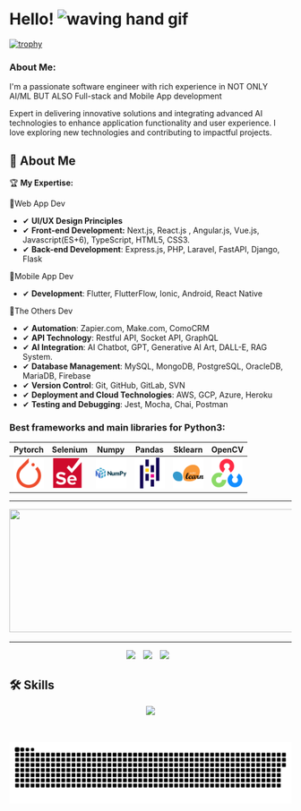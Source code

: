 # Hello! <img src="https://user-images.githubusercontent.com/72663882/171687151-bb31c996-c9d2-49c8-b593-734946893b23.gif" alt="waving hand gif" aria-hidden="true" width="40" />

[![trophy](https://github-profile-trophy.vercel.app/?username=sammorozov&title=Stars,Followers,Commits,Repositories,MultipleLang,PullRequest&theme=onedark)](https://github.com/ryo-ma/github-profile-trophy)
  
### About Me:    
I'm a passionate software engineer with rich experience in NOT ONLY AI/ML BUT ALSO Full-stack and Mobile App development

Expert in delivering innovative solutions and integrating advanced AI technologies to enhance application functionality and user experience. I love exploring new technologies and contributing to impactful projects.

## 🚀 About Me

🏆 **My Expertise:**

💬Web App Dev
- ✔ **UI/UX Design Principles**
- ✔ **Front-end Development:** Next.js, React.js , Angular.js, Vue.js, Javascript(ES+6), TypeScript, HTML5, CSS3.
- ✔ **Back-end Development**: Express.js, PHP, Laravel, FastAPI, Django, Flask

💬Mobile App Dev
- ✔ **Development**: Flutter, FlutterFlow, Ionic, Android, React Native

💬The Others Dev
- ✔ **Automation**: Zapier.com, Make.com, ComoCRM
- ✔ **API Technology**: Restful API, Socket API, GraphQL
- ✔ **AI Integration**: AI Chatbot, GPT, Generative AI Art, DALL-E, RAG System.
- ✔ **Database Management**: MySQL, MongoDB, PostgreSQL, OracleDB, MariaDB, Firebase
- ✔ **Version Control**: Git, GitHub, GitLab, SVN
- ✔ **Deployment and Cloud Technologies**: AWS, GCP, Azure, Heroku
- ✔ **Testing and Debugging**: Jest, Mocha, Chai, Postman

### Best frameworks and main libraries for Python3:

| Pytorch | Selenium | Numpy | Pandas | Sklearn | OpenCV |
|----------|----------|----------|----------|----------|----------|
|  <img src="https://github.com/devicons/devicon/blob/master/icons/pytorch/pytorch-original.svg" title="Pytorch"  alt="Pytorch" width="55" height="55"/>|  <img src="https://github.com/devicons/devicon/blob/master/icons/selenium/selenium-original.svg" title="Selenium"  alt="Selenium" width="55" height="55"/>|  <img src="https://github.com/devicons/devicon/blob/master/icons/numpy/numpy-original-wordmark.svg" title="Numpy" alt="Numpy" width="55" height="55"/>|  <img src="https://github.com/devicons/devicon/blob/master/icons/pandas/pandas-original.svg" title="Pandas" alt="Pandas" width="55" height="55"/>|  <img src="https://github.com/devicons/devicon/blob/master/icons/scikitlearn/scikitlearn-original.svg" title="sklearn" alt="sklearn" width="55" height="55"/>| <img src="https://github.com/devicons/devicon/blob/master/icons/opencv/opencv-original.svg" title="mpl" alt="mpl" width="55" height="55"/>|

---

  
<p align="center">
  <img width="800" height="220" src="https://streak-stats.demolab.com?user=sammorozov&theme=highcontrast&hide_border=true&border_radius=5&card_width=800">
</p>


---


<p align="center">
  <img src="https://assets.leetcode.com/static_assets/public/images/badges/2024/gif/2024-05.gif" width="60px" style="margin-right: 10px;">
  <img src="https://assets.leetcode.com/static_assets/public/images/badges/2024/gif/2024-06.gif" width="60px" style="margin-right: 10px;">
  <img src="https://assets.leetcode.com/static_assets/public/images/badges/2024/gif/2024-07.gif" width="60px" style="margin-right: 10px;">
</p>

## 🛠️ Skills
<p align="center">
  <img src="https://skillicons.dev/icons?i=py,tensorflow,pytorch,aws,gcp,azure,docker,kubernetes,opencv,sklearn,nextjs,react,angular,django,fastapi,flask,express,nestjs,laravel,mysql,mongodb,prisma,postgres,tailwind,selenium,ts,js,php,css,html,cs,cpp,dotnet,github" />
</p>

<div id="header" align="center">
  <img src="https://komarev.com/ghpvc/?username=sammorozov&style=for-the-badge&color=orange" alt=""/>
</div>

<p align="center">
 <img width="1000" src="github-snake.svg" alt="snake"/>
</p>
